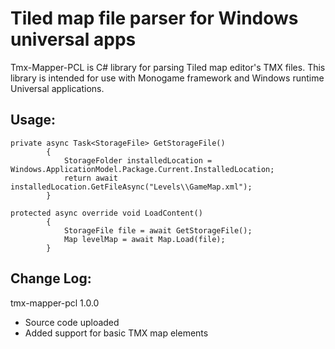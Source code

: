 # Tiled map file parser for Windows universal apps
Tmx-Mapper-PCL is C# library for parsing Tiled map editor's TMX files.
This library is intended for use with Monogame framework and Windows runtime Universal applications.

## Usage:
```
private async Task<StorageFile> GetStorageFile()
        {
            StorageFolder installedLocation = Windows.ApplicationModel.Package.Current.InstalledLocation;
            return await installedLocation.GetFileAsync("Levels\\GameMap.xml");
        }
        
protected async override void LoadContent()
        {
            StorageFile file = await GetStorageFile();
            Map levelMap = await Map.Load(file);
        }
```

## Change Log:

tmx-mapper-pcl 1.0.0
- Source code uploaded 
- Added support for basic TMX map elements
